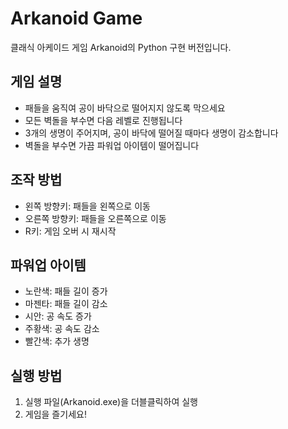 # Arkanoid Game

클래식 아케이드 게임 Arkanoid의 Python 구현 버전입니다.

## 게임 설명
- 패들을 움직여 공이 바닥으로 떨어지지 않도록 막으세요
- 모든 벽돌을 부수면 다음 레벨로 진행됩니다
- 3개의 생명이 주어지며, 공이 바닥에 떨어질 때마다 생명이 감소합니다
- 벽돌을 부수면 가끔 파워업 아이템이 떨어집니다

## 조작 방법
- 왼쪽 방향키: 패들을 왼쪽으로 이동
- 오른쪽 방향키: 패들을 오른쪽으로 이동
- R키: 게임 오버 시 재시작

## 파워업 아이템
- 노란색: 패들 길이 증가
- 마젠타: 패들 길이 감소
- 시안: 공 속도 증가
- 주황색: 공 속도 감소
- 빨간색: 추가 생명

## 실행 방법
1. 실행 파일(Arkanoid.exe)을 더블클릭하여 실행
2. 게임을 즐기세요! 